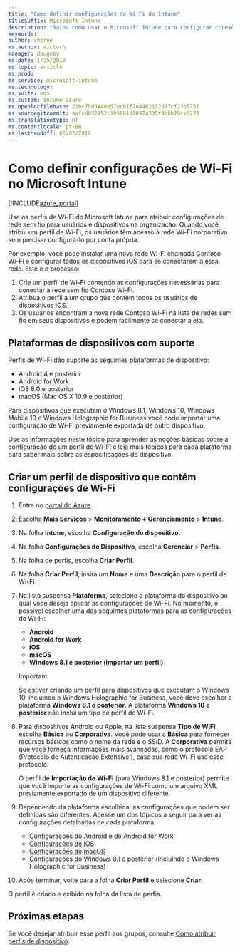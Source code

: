 ```yaml
---
title: "Como definir configurações de Wi-Fi do Intune"
titleSuffix: Microsoft Intune
description: "Saiba como usar o Microsoft Intune para configurar conexões Wi-Fi nos dispositivos que você gerencia."
keywords: 
author: vhorne
ms.author: victorh
manager: dougeby
ms.date: 1/25/2018
ms.topic: article
ms.prod: 
ms.service: microsoft-intune
ms.technology: 
ms.suite: ems
ms.custom: intune-azure
ms.openlocfilehash: 21bc79d3440e57ec91f7e4482112d77cf233575f
ms.sourcegitcommit: aafed032492c1b5861d7097a335f9bbb29ce3221
ms.translationtype: HT
ms.contentlocale: pt-BR
ms.lasthandoff: 03/02/2018
---
```

# <a name="how-to-configure-wi-fi-settings-in-microsoft-intune"></a>Como definir configurações de Wi-Fi no Microsoft Intune

[!INCLUDE[azure_portal](./includes/azure_portal.md)]

Use os perfis de Wi-Fi do Microsoft Intune para atribuir configurações de rede sem fio para usuários e dispositivos na organização. Quando você atribui um perfil de Wi-Fi, os usuários têm acesso à rede Wi-Fi corporativa sem precisar configurá-lo por conta própria.

Por exemplo, você pode instalar uma nova rede Wi-Fi chamada Contoso Wi-Fi e configurar todos os dispositivos iOS para se conectarem a essa rede. Este é o processo:

1. Crie um perfil de Wi-Fi contendo as configurações necessárias para conectar à rede sem fio Contoso Wi-Fi.
2. Atribua o perfil a um grupo que contém todos os usuários de dispositivos iOS.
3. Os usuários encontram a nova rede Contoso Wi-Fi na lista de redes sem fio em seus dispositivos e podem facilmente se conectar a ela.

## <a name="supported-device-platforms"></a>Plataformas de dispositivos com suporte

Perfis de Wi-Fi dão suporte às seguintes plataformas de dispositivo:

- Android 4 e posterior
- Android for Work
- iOS 8.0 e posterior
- macOS (Mac OS X 10.9 e posterior)

Para dispositivos que executam o Windows 8.1, Windows 10, Windows Mobile 10 e Windows Holographic for Business você pode importar uma configuração de Wi-Fi previamente exportada de outro dispositivo.

Use as informações neste tópico para aprender as noções básicas sobre a configuração de um perfil de Wi-Fi e leia mais tópicos para cada plataforma para saber mais sobre as especificações de dispositivo.

## <a name="create-a-device-profile-containing-wi-fi-settings"></a>Criar um perfil de dispositivo que contém configurações de Wi-Fi

1. Entre no [portal do Azure](https://portal.azure.com).
2. Escolha **Mais Serviços** > **Monitoramento + Gerenciamento** > **Intune**.
3. Na folha **Intune**, escolha **Configuração do dispositivo**.
2. Na folha **Configurações do Dispositivo**, escolha **Gerenciar** > **Perfis**.
3. Na folha de perfis, escolha **Criar Perfil**.
4. Na folha **Criar Perfil**, insira um **Nome** e uma **Descrição** para o perfil de Wi-Fi.
5. Na lista suspensa **Plataforma**, selecione a plataforma do dispositivo ao qual você deseja aplicar as configurações de Wi-Fi. No momento, é possível escolher uma das seguintes plataformas para as configurações de Wi-Fi:
    - **Android**
    - **Android for Work**
    - **iOS**
    - **macOS**
    - **Windows 8.1 e posterior (importar um perfil)**

   > [!IMPORTANT]
   > Se estiver criando um perfil para dispositivos que executam o Windows 10, incluindo o Windows Holographic for Business, você deve escolher a plataforma **Windows 8.1 e posterior**. A plataforma **Windows 10 e posterior** não inclui um tipo de perfil de Wi-Fi. 

6. Para dispositivos Android ou Apple, na lista suspensa **Tipo de WiFi**, escolha **Básica** ou **Corporativa**. Você pode usar a **Básica** para fornecer recursos básicos como o nome da rede e o SSID. A **Corporativa** permite que você forneça informações mais avançadas, como o protocolo EAP (Protocolo de Autenticação Extensível), caso sua rede Wi-Fi use esse protocolo. 

   O perfil de **Importação de Wi-Fi** (para Windows 8.1 e posterior) permite que você importe as configurações de Wi-Fi como um arquivo XML previamente exportado de um dispositivo diferente.
1. Dependendo da plataforma escolhida, as configurações que podem ser definidas são diferentes. Acesse um dos tópicos a seguir para ver as configurações detalhadas de cada plataforma:
    - [Configurações do Android e do Android for Work](wi-fi-settings-android.md)
    - [Configurações do iOS](wi-fi-settings-ios.md)
    - [Configurações do macOS](wi-fi-settings-macos.md)
    - [Configurações do Windows 8.1 e posterior](wi-fi-settings-import-windows-8-1.md) (incluindo o Windows Holographic for Business)
1. Após terminar, volte para a folha **Criar Perfil** e selecione **Criar**.

O perfil é criado e exibido na folha da lista de perfis.

## <a name="next-steps"></a>Próximas etapas

Se você desejar atribuir esse perfil aos grupos, consulte [Como atribuir perfis de dispositivo](device-profile-assign.md).
